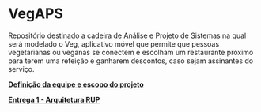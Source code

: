 # VegAPS
Repositório destinado a cadeira de Análise e Projeto de Sistemas na qual será modelado o Veg, aplicativo móvel que permite que pessoas vegetarianas ou veganas se conectem e escolham um restaurante próximo para terem uma refeição e ganharem descontos, caso sejam assinantes do serviço.

[**Definição da equipe e escopo do projeto**](https://docs.google.com/document/d/1EqhE4wNETVIxj404FigEblWq-c-ko0tv5UJRXtOco-o/edit?usp=sharing)

[**Entrega 1 - Arquitetura RUP**](https://github.com/pcosv/vegaps/tree/master/Modelagem)

